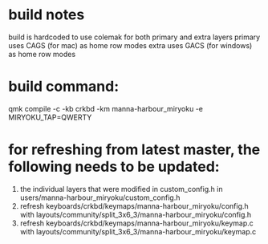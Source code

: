 # build notes
build is hardcoded to use colemak for both primary and extra layers
primary uses CAGS (for mac) as home row modes
extra uses GACS (for windows) as home row modes

# build command:
qmk compile -c -kb crkbd -km manna-harbour_miryoku -e MIRYOKU_TAP=QWERTY

# for refreshing from latest master, the following needs to be updated:
1. the individual layers that were modified in custom_config.h in
    users/manna-harbour_miryoku/custom_config.h
2. refresh
    keyboards/crkbd/keymaps/manna-harbour_miryoku/config.h
    with
    layouts/community/split_3x6_3/manna-harbour_miryoku/config.h
3. refresh
    keyboards/crkbd/keymaps/manna-harbour_miryoku/keymap.c
    with
    layouts/community/split_3x6_3/manna-harbour_miryoku/keymap.c

